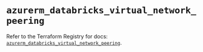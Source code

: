 # `azurerm_databricks_virtual_network_peering`

Refer to the Terraform Registry for docs: [`azurerm_databricks_virtual_network_peering`](https://registry.terraform.io/providers/hashicorp/azurerm/4.33.0/docs/resources/databricks_virtual_network_peering).
